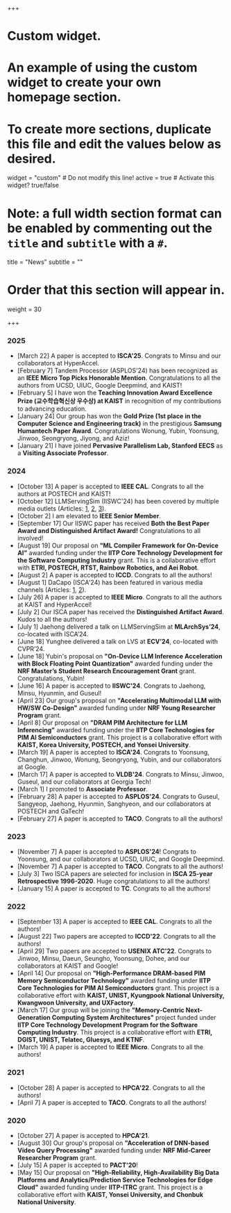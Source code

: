 +++
# Custom widget.
# An example of using the custom widget to create your own homepage section.
# To create more sections, duplicate this file and edit the values below as desired.
widget = "custom"  # Do not modify this line!
active = true  # Activate this widget? true/false

# Note: a full width section format can be enabled by commenting out the `title` and `subtitle` with a `#`.
title = "News"
subtitle = ""

# Order that this section will appear in.
weight = 30

+++

### **2025**

- [March 22] A paper is accepted to **ISCA'25**. Congrats to Minsu and our collaborators at HyperAccel. 
- [February 7] Tandem Processor (ASPLOS'24) has been recognized as an **IEEE Micro Top Picks Honorable Mention**. Congratulations to all the authors from UCSD, UIUC, Google Deepmind, and KAIST!
- [February 5] I have won the **Teaching Innovation Award Excellence Prize (교수학습혁신상 우수상) at KAIST** in recognition of my contributions to advancing education.
- [January 24] Our group has won the **Gold Prize (1st place in the Computer Science and Engineering track)** in the prestigious **Samsung Humantech Paper Award**. Congratulations Wonung, Yubin, Yoonsung, Jinwoo, Seongryong, Jiyong, and Aziz!
- [January 21] I have joined **Pervasive Parallelism Lab, Stanford EECS** as a **Visiting Associate Professor**. 

### **2024**

- [October 13] A paper is accepted to **IEEE CAL**. Congrats to all the authors at POSTECH and KAIST!
- [October 12] LLMServingSim (IISWC'24) has been covered by multiple media outlets (Articles: <a href="https://www.yna.co.kr/view/AKR20241011046900063">1</a>, <a href="https://heraldk.com/2024/10/10/kaist-%EB%B0%95%EC%A2%85%EC%84%B8-%EA%B5%90%EC%88%98%ED%8C%80-%EC%84%B8%EA%B3%84-%EC%B5%9C%EA%B3%A0-%EC%BB%B4%ED%93%A8%ED%84%B0-%EA%B5%AD%EC%A0%9C%ED%95%99%EC%88%A0%EB%8C%80%ED%9A%8C-%EC%84%9D/">2</a>, <a href="https://www.asiae.co.kr/article/2024101108375346322">3</a>).
- [October 2] I am elevated to **IEEE Senior Member**.
- [September 17] Our IISWC paper has received **Both the Best Paper Award and Distinguished Artifact Award!** Congratulations to all involved! 
- [August 19] Our proposal on **"ML Compiler Framework for On-Device AI"** awarded funding under the **IITP Core Technology Development for the Software Computing Industry** grant. This is a collaborative effort with **ETRI, POSTECH, RTST, Rainbow Robotics, and Aei Robot**. 
- [August 2] A paper is accepted to **ICCD**. Congrats to all the authors!
- [August 1] DaCapo (ISCA'24) has been featured in various media channels (Articles: <a href="https://www.yna.co.kr/view/AKR20240801068900063">1</a>, <a href="https://digitalchosun.dizzo.com/site/data/html_dir/2024/08/02/2024080280244.html">2</a>).
- [July 26] A paper is accepted to **IEEE Micro**. Congrats to all the authors at KAIST and HyperAccel!
- [July 2] Our ISCA paper has received the **Distinguished Artifact Award**. Kudos to all the authors!
- [July 1] Jaehong delivered a talk on LLMServingSim at **MLArchSys’24**, co-located with ISCA’24.
- [June 18] Yunghee delivered a talk on LVS at **ECV’24**, co-located with CVPR’24.
- [June 18] Yubin's proposal on **"On-Device LLM Inference Acceleration with Block Floating Point Quantization"** awarded funding under the **NRF Master’s Student Research Encouragement Grant** grant. Congratulations, Yubin!
- [June 16] A paper is accepted to **IISWC'24**. Congrats to Jaehong, Minsu, Hyunmin, and Guseul!
- [April 23] Our group's proposal on **"Accelerating Multimodal LLM with HW/SW Co-Design"** awarded funding under **NRF Young Researcher Program** grant. 
- [April 8] Our proposal on **"DRAM PIM Architecture for LLM Inferencing"** awarded funding under the **IITP Core Technologies for PIM AI Semiconductors** grant. This project is a collaborative effort with **KAIST, Korea University, POSTECH, and Yonsei University**. 
- [March 19] A paper is accepted to **ISCA'24**. Congrats to Yoonsung, Changhun, Jinwoo, Wonung, Seongryong, Yubin, and our collaborators at Google. 
- [March 17] A paper is accepted to **VLDB'24**. Congrats to Minsu, Jinwoo, Guseul, and our collaborators at Georgia Tech!
- [March 1] I promoted to **Associate Professor**.
- [February 28] A paper is accepted to **ASPLOS'24**. Congrats to Guseul, Sangyeop, Jaehong, Hyunmin, Sanghyeon, and our collaborators at POSTECH and GaTech!
- [February 27] A paper is accepted to **TACO**. Congrats to all the authors!

### **2023**

- [November 7] A paper is accepted to **ASPLOS'24**! Congrats to Yoonsung, and our collaborators at UCSD, UIUC, and Google Deepmind.  
- [November 7] A paper is accepted to **TACO**. Congrats to all the authors!
- [July 3] Two ISCA papers are selected for inclusion in **ISCA 25-year Retrospective 1996-2020**. Huge congratulations to all the authors! 
- [January 15] A paper is accepted to **TC**. Congrats to all the authors!

### **2022**

- [September 13] A paper is accepted to **IEEE CAL**. Congrats to all the authors!
- [August 22] Two papers are accepted to **ICCD'22**. Congrats to all the authors!
- [April 29] Two papers are accepted to **USENIX ATC'22**. Congrats to Jinwoo, Minsu, Daeun, Seungho, Yoonsung, Dohee, and our collaborators at KAIST and Google! 
- [April 14] Our proposal on **"High-Performance DRAM-based PIM Memory Semiconductor Technology"** awarded funding under **IITP Core Technologies for PIM AI Semiconductors** grant. This project is a collaborative effort with **KAIST, UNIST, Kyungpook National University, Kwangwoon University, and UXFactory**. 
- [March 17] Our group will be joining the **"Memory-Centric Next-Generation Computing System Architectures"** project funded under **IITP Core Technology Development Program for the Software Computing Industry**. This project is a collaborative effort with **ETRI, DGIST, UNIST, Telatec, Gluesys, and KTNF**.
- [March 19] A paper is accepted to **IEEE Micro**. Congrats to all the authors!

### **2021**

- [October 28] A paper is accepted to **HPCA'22**. Congrats to all the authors!
- [April 7] A paper is accepted to **TACO**. Congrats to all the authors!

### **2020**

- [October 27] A paper is accepted to **HPCA'21**.
- [August 30] Our group's proposal on **"Acceleration of DNN-based Video Query Processing"** awarded funding under **NRF Mid-Career Researcher Program** grant. 
- [July 15] A paper is accepted to **PACT'20**!
- [May 15] Our proposal on **"High-Reliability, High-Availability Big Data Platforms and Analytics/Prediction Service Technologies for Edge Cloud"** awarded funding under **IITP-ITRC** grant. This project is a collaborative effort with **KAIST, Yonsei University, and Chonbuk National University**. 



